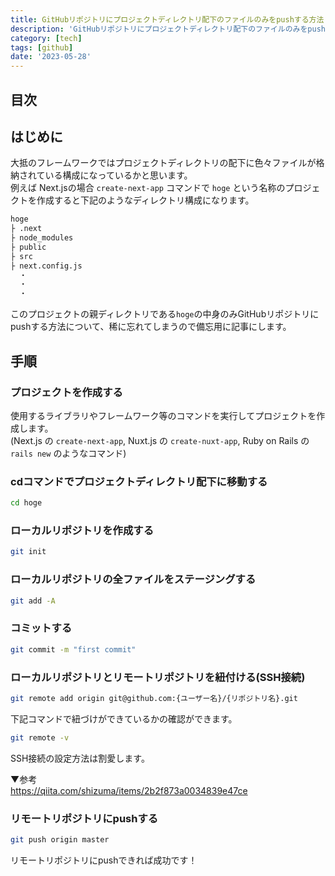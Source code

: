 ```yaml
---
title: GitHubリポジトリにプロジェクトディレクトリ配下のファイルのみをpushする方法
description: 'GitHubリポジトリにプロジェクトディレクトリ配下のファイルのみをpushする方法をご紹介します。'
category: [tech]
tags: [github]
date: '2023-05-28'
---
```


## 目次

## はじめに

大抵のフレームワークではプロジェクトディレクトリの配下に色々ファイルが格納されている構成になっているかと思います。  
例えば Next.jsの場合 `create-next-app` コマンドで `hoge` という名称のプロジェクトを作成すると下記のようなディレクトリ構成になります。

```bash
hoge
├ .next
├ node_modules
├ public
├ src
├ next.config.js 
  ・
  ・
  ・
```

このプロジェクトの親ディレクトリである`hoge`の中身のみGitHubリポジトリにpushする方法について、稀に忘れてしまうので備忘用に記事にします。


## 手順

### プロジェクトを作成する

使用するライブラリやフレームワーク等のコマンドを実行してプロジェクトを作成します。  
(Next.js の `create-next-app`, Nuxt.js の `create-nuxt-app`, Ruby on Rails の `rails new` のようなコマンド)

### cdコマンドでプロジェクトディレクトリ配下に移動する

```bash
cd hoge
```

### ローカルリポジトリを作成する

```bash
git init
```

### ローカルリポジトリの全ファイルをステージングする

```bash
git add -A
```

### コミットする

```bash
git commit -m "first commit"
```

### ローカルリポジトリとリモートリポジトリを紐付ける(SSH接続)

```bash
git remote add origin git@github.com:{ユーザー名}/{リポジトリ名}.git
```

下記コマンドで紐づけができているかの確認ができます。

```bash
git remote -v 
```

SSH接続の設定方法は割愛します。 

▼参考  
https://qiita.com/shizuma/items/2b2f873a0034839e47ce

### リモートリポジトリにpushする

```bash
git push origin master
```

リモートリポジトリにpushできれば成功です！
